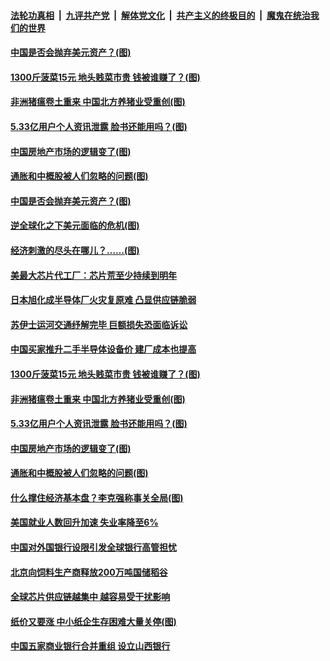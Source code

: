 ####  [法轮功真相](../../../../basic/blob/master/README.md?t=04051301) &nbsp;|&nbsp; [九评共产党](../../../../9ping.md/blob/master/README.md?t=04051301) &nbsp;|&nbsp; [解体党文化](../../../../jtdwh.md/blob/master/README.md?t=04051301)  &nbsp;|&nbsp; [共产主义的终极目的](../../../../gczydzjmd.md/blob/master/README.md?t=04051301) &nbsp;|&nbsp; [魔鬼在统治我们的世界](../../../../mgztzwmdsj.md/blob/master/README.md?t=04051301) 

#### [中国是否会抛弃美元资产？(图)](../pages/p5/967784.md?t=04051301) 

#### [1300斤菠菜15元 地头贱菜市贵 钱被谁赚了？(图)](../pages/p5/967741.md?t=04051301) 

#### [非洲猪瘟卷土重来 中国北方养猪业受重创(图)](../pages/p5/967652.md?t=04051301) 

#### [5.33亿用户个人资讯泄露 脸书还能用吗？(图)](../pages/p5/967701.md?t=04051301) 

#### [中国房地产市场的逻辑变了(图)](../pages/p5/967673.md?t=04051301) 

#### [通胀和中概股被人们忽略的问题(图)](../pages/p5/967675.md?t=04051301) 

#### [中国是否会抛弃美元资产？(图)](../pages/p5/967784.md?t=04051301) 

#### [逆全球化之下美元面临的危机(图)](../pages/p5/967772.md?t=04051301) 

#### [经济刺激的尽头在哪儿？……(图)](../pages/p5/967768.md?t=04051301) 

#### [美最大芯片代工厂：芯片荒至少持续到明年](../pages/p5/967748.md?t=04051301) 

#### [日本旭化成半导体厂火灾复原难 凸显供应链脆弱](../pages/p5/967746.md?t=04051301) 

#### [苏伊士运河交通纾解完毕 巨额损失恐面临诉讼](../pages/p5/967745.md?t=04051301) 

#### [中国买家推升二手半导体设备价 建厂成本也提高](../pages/p5/967744.md?t=04051301) 

#### [1300斤菠菜15元 地头贱菜市贵 钱被谁赚了？(图)](../pages/p5/967741.md?t=04051301) 

#### [非洲猪瘟卷土重来 中国北方养猪业受重创(图)](../pages/p5/967652.md?t=04051301) 

#### [5.33亿用户个人资讯泄露 脸书还能用吗？(图)](../pages/p5/967701.md?t=04051301) 

#### [中国房地产市场的逻辑变了(图)](../pages/p5/967673.md?t=04051301) 

#### [通胀和中概股被人们忽略的问题(图)](../pages/p5/967675.md?t=04051301) 

#### [什么撑住经济基本盘？李克强称事关全局(图)](../pages/p5/967655.md?t=04051301) 

#### [美国就业人数回升加速 失业率降至6%](../pages/p5/967650.md?t=04051301) 

#### [中国对外国银行设限引发全球银行高管担忧](../pages/p5/967647.md?t=04051301) 

#### [北京向饲料生产商释放200万吨国储稻谷](../pages/p5/967646.md?t=04051301) 

#### [全球芯片供应链越集中 越容易受干扰影响](../pages/p5/967645.md?t=04051301) 

#### [纸价又要涨 中小纸企生存困难大量关停(图)](../pages/p5/967597.md?t=04051301) 


#### [中国五家商业银行合并重组 设立山西银行](../pages/p5/967580.md?t=04051301) 

